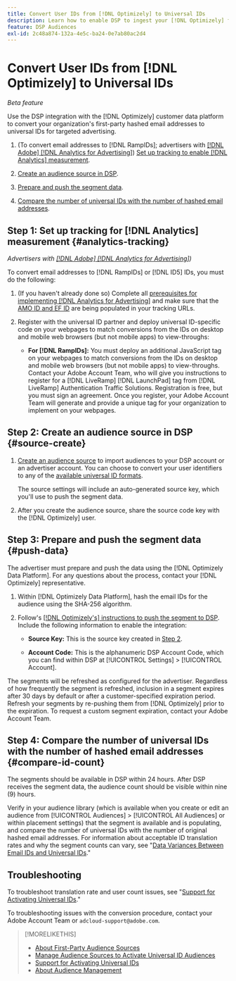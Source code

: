```yaml
---
title: Convert User IDs from [!DNL Optimizely] to Universal IDs
description: Learn how to enable DSP to ingest your [!DNL Optimizely] first-party segments.
feature: DSP Audiences
exl-id: 2c48a874-132a-4e5c-ba24-0e7ab80ac2d4
---
```

# Convert User IDs from [!DNL Optimizely] to Universal IDs

*Beta feature*

Use the DSP integration with the [!DNL Optimizely] customer data platform to convert your organization's first-party hashed email addresses to universal IDs for targeted advertising.

1. (To convert email addresses to [!DNL RampIDs]<!-- or [!DNL ID5] IDs -->; advertisers with [[!DNL Adobe] [!DNL Analytics for Advertising]](/help/integrations/analytics/overview.md)) [Set up tracking to enable [!DNL Analytics] measurement](#analytics-tracking).

1. [Create an audience source in DSP](#source-create).

1. [Prepare and push the segment data](#push-data).

1. [Compare the number of universal IDs with the number of hashed email addresses](#compare-id-count).

## Step 1: Set up tracking for [!DNL Analytics] measurement {#analytics-tracking}

*Advertisers with [[!DNL Adobe] [!DNL Analytics for Advertising]](/help/integrations/analytics/overview.md))*

To convert email addresses to [!DNL RampIDs] or [!DNL ID5] IDs, you must do the following:

1. (If you haven't already done so) Complete all [prerequisites for implementing [!DNL Analytics for Advertising]](/help/integrations/analytics/prerequisites.md) and make sure that the [AMO ID and EF ID](/help/integrations/analytics/ids.md) are being populated in your tracking URLs.
   
1. Register with the universal ID partner and deploy universal ID-specific code on your webpages to match conversions from the IDs on desktop and mobile web browsers (but not mobile apps) to view-throughs:
   
   * **For [!DNL RampIDs]:** You must deploy an additional JavaScript tag on your webpages to match conversions from the IDs on desktop and mobile web browsers (but not mobile apps) to view-throughs. Contact your Adobe Account Team, who will give you instructions to register for a [!DNL LiveRamp] [!DNL LaunchPad] tag from [!DNL LiveRamp] Authentication Traffic Solutions. Registration is free, but you must sign an agreement. Once you register, your Adobe Account Team will generate and provide a unique tag for your organization to implement on your webpages.

## Step 2: Create an audience source in DSP {#source-create}

1. [Create an audience source](source-manage.md) to import audiences to your DSP account or an advertiser account. You can choose to convert your user identifiers to any of the [available universal ID formats](source-about.md).

   The source settings will include an auto-generated source key, which you'll use to push the segment data.

1. After you create the audience source, share the source code key with the [!DNL Optimizely] user.

## Step 3: Prepare and push the segment data {#push-data}

The advertiser must prepare and push the data using the [!DNL Optimizely Data Platform]. For any questions about the process, contact your [!DNL Optimizely] representative.

1. Within [!DNL Optimizely Data Platform], hash the email IDs for the audience using the SHA-256 algorithm.

1. Follow's [[!DNL Optimizely's] instructions to push the segment to DSP](https://support.optimizely.com/hc/en-us/articles/27974930963981-Integrate-Adobe-Ads). Include the following information to enable the integration:

   * **Source Key:** This is the source key created in [Step 2](#source-create).
   
   * **Account Code:** This is the alphanumeric DSP Account Code, which you can find within DSP at [!UICONTROL Settings] > [!UICONTROL Account].

The segments will be refreshed as configured for the advertiser. Regardless of how frequently the segment is refreshed, inclusion in a segment expires after 30 days by default or after a customer-specified expiration period. Refresh your segments by re-pushing them from [!DNL Optimizely] prior to the expiration. To request a custom segment expiration, contact your Adobe Account Team.

## Step 4: Compare the number of universal IDs with the number of hashed email addresses {#compare-id-count}

The segments should be available in DSP within 24 hours. After DSP receives the segment data, the audience count should be visible within nine (9) hours.

Verify in your audience library (which is available when you create or edit an audience from [!UICONTROL Audiences] > [!UICONTROL All Audiences] or within placement settings) that the segment is available and is populating, and compare the number of universal IDs with the number of original hashed email addresses. For information about acceptable ID translation rates and why the segment counts can vary, see "[Data Variances Between Email IDs and Universal IDs](#universal-ids-data-variances)."

## Troubleshooting

To troubleshoot translation rate and user count issues, see "[Support for Activating Universal IDs](/help/dsp/audiences/universal-ids.md)."

To troubleshooting issues with the conversion procedure, contact your Adobe Account Team or `adcloud-support@adobe.com`.

>[!MORELIKETHIS]
>
>* [About First-Party Audience Sources](/help/dsp/audiences/sources/source-about.md)
>* [Manage Audience Sources to Activate Universal ID Audiences](source-manage.md)
>* [Support for Activating Universal IDs](/help/dsp/audiences/universal-ids.md)
>* [About Audience Management](/help/dsp/audiences/audience-about.md)
